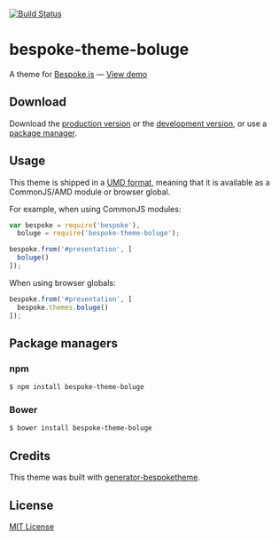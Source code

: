 [![Build Status](https://secure.travis-ci.org/boluge/bespoke-theme-boluge.png?branch=master)](https://travis-ci.org/boluge/bespoke-theme-boluge)

# bespoke-theme-boluge

A theme for [Bespoke.js](http://markdalgleish.com/projects/bespoke.js) &mdash; [View demo](http://boluge.github.io/bespoke-theme-boluge)

## Download

Download the [production version][min] or the [development version][max], or use a [package manager](#package-managers).

[min]: https://raw.github.com/boluge/bespoke-theme-boluge/master/dist/bespoke-theme-boluge.min.js
[max]: https://raw.github.com/boluge/bespoke-theme-boluge/master/dist/bespoke-theme-boluge.js

## Usage

This theme is shipped in a [UMD format](https://github.com/umdjs/umd), meaning that it is available as a CommonJS/AMD module or browser global.

For example, when using CommonJS modules:

```js
var bespoke = require('bespoke'),
  boluge = require('bespoke-theme-boluge');

bespoke.from('#presentation', [
  boluge()
]);
```

When using browser globals:

```js
bespoke.from('#presentation', [
  bespoke.themes.boluge()
]);
```

## Package managers

### npm

```bash
$ npm install bespoke-theme-boluge
```

### Bower

```bash
$ bower install bespoke-theme-boluge
```

## Credits

This theme was built with [generator-bespoketheme](https://github.com/markdalgleish/generator-bespoketheme).

## License

[MIT License](http://en.wikipedia.org/wiki/MIT_License)
